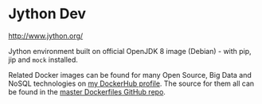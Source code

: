 Jython Dev
==========

http://www.jython.org/

Jython environment built on official OpenJDK 8 image (Debian) - with pip, jip and `mock` installed.

Related Docker images can be found for many Open Source, Big Data and NoSQL technologies on [my DockerHub profile](https://hub.docker.com/r/harisekhon). The source for them all can be found in the [master Dockerfiles GitHub repo](https://github.com/HariSekhon/Dockerfiles/).
